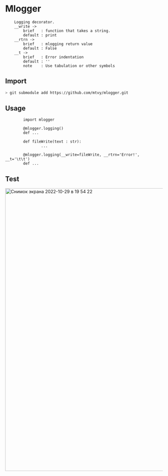 # Mlogger

        Logging decorator.
        __write -> 
            brief   : function that takes a string.
            default : print
        __rtrn ->
            brief   : mlogging return value
            default : False
        __t ->
            brief   : Error indentation
            default : ''
            note    : Use tabulation or other symbols
## Import
```bash
> git submodule add https://github.com/mtvy/mlogger.git
```
## Usage
```python3
        import mlogger
        
        @mlogger.logging()
        def ...
        
        def fileWrite(text : str):
                ...
                
        @mlogger.logging(__write=fileWrite, __rtrn='Error!', __t='\t\t')
        def ...   
```
            
## Test
<img width="904" alt="Снимок экрана 2022-10-29 в 19 54 22" src="https://user-images.githubusercontent.com/44533918/198843754-a160f0d2-892c-48bb-8a9a-2ed9d2bb8834.png">
